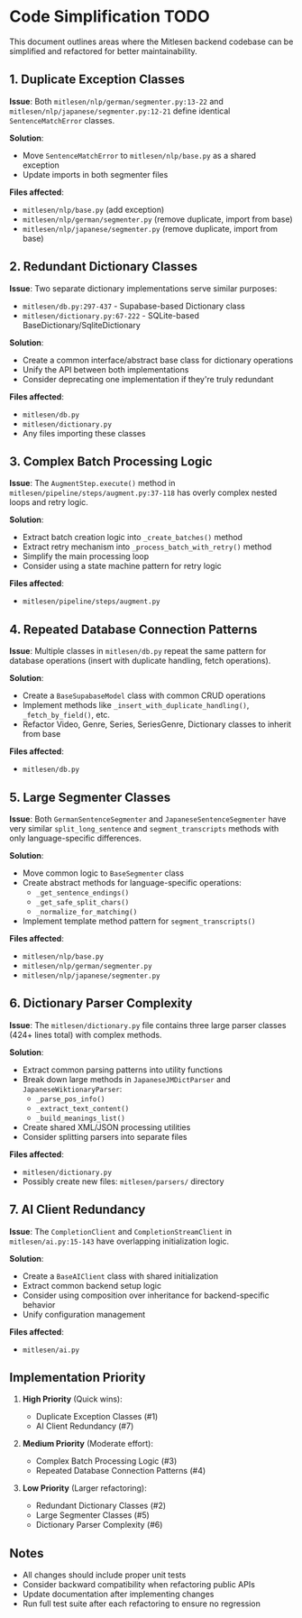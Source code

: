 # Code Simplification TODO

This document outlines areas where the Mitlesen backend codebase can be simplified and refactored for better maintainability.

## 1. Duplicate Exception Classes

**Issue**: Both `mitlesen/nlp/german/segmenter.py:13-22` and `mitlesen/nlp/japanese/segmenter.py:12-21` define identical `SentenceMatchError` classes.

**Solution**: 
- Move `SentenceMatchError` to `mitlesen/nlp/base.py` as a shared exception
- Update imports in both segmenter files

**Files affected**:
- `mitlesen/nlp/base.py` (add exception)
- `mitlesen/nlp/german/segmenter.py` (remove duplicate, import from base)
- `mitlesen/nlp/japanese/segmenter.py` (remove duplicate, import from base)

## 2. Redundant Dictionary Classes

**Issue**: Two separate dictionary implementations serve similar purposes:
- `mitlesen/db.py:297-437` - Supabase-based Dictionary class
- `mitlesen/dictionary.py:67-222` - SQLite-based BaseDictionary/SqliteDictionary

**Solution**:
- Create a common interface/abstract base class for dictionary operations
- Unify the API between both implementations
- Consider deprecating one implementation if they're truly redundant

**Files affected**:
- `mitlesen/db.py`
- `mitlesen/dictionary.py`
- Any files importing these classes

## 3. Complex Batch Processing Logic

**Issue**: The `AugmentStep.execute()` method in `mitlesen/pipeline/steps/augment.py:37-118` has overly complex nested loops and retry logic.

**Solution**:
- Extract batch creation logic into `_create_batches()` method
- Extract retry mechanism into `_process_batch_with_retry()` method
- Simplify the main processing loop
- Consider using a state machine pattern for retry logic

**Files affected**:
- `mitlesen/pipeline/steps/augment.py`

## 4. Repeated Database Connection Patterns

**Issue**: Multiple classes in `mitlesen/db.py` repeat the same pattern for database operations (insert with duplicate handling, fetch operations).

**Solution**:
- Create a `BaseSupabaseModel` class with common CRUD operations
- Implement methods like `_insert_with_duplicate_handling()`, `_fetch_by_field()`, etc.
- Refactor Video, Genre, Series, SeriesGenre, Dictionary classes to inherit from base

**Files affected**:
- `mitlesen/db.py`

## 5. Large Segmenter Classes

**Issue**: Both `GermanSentenceSegmenter` and `JapaneseSentenceSegmenter` have very similar `split_long_sentence` and `segment_transcripts` methods with only language-specific differences.

**Solution**:
- Move common logic to `BaseSegmenter` class
- Create abstract methods for language-specific operations:
  - `_get_sentence_endings()`
  - `_get_safe_split_chars()`
  - `_normalize_for_matching()`
- Implement template method pattern for `segment_transcripts()`

**Files affected**:
- `mitlesen/nlp/base.py`
- `mitlesen/nlp/german/segmenter.py`
- `mitlesen/nlp/japanese/segmenter.py`

## 6. Dictionary Parser Complexity

**Issue**: The `mitlesen/dictionary.py` file contains three large parser classes (424+ lines total) with complex methods.

**Solution**:
- Extract common parsing patterns into utility functions
- Break down large methods in `JapaneseJMDictParser` and `JapaneseWiktionaryParser`:
  - `_parse_pos_info()`
  - `_extract_text_content()`
  - `_build_meanings_list()`
- Create shared XML/JSON processing utilities
- Consider splitting parsers into separate files

**Files affected**:
- `mitlesen/dictionary.py`
- Possibly create new files: `mitlesen/parsers/` directory

## 7. AI Client Redundancy

**Issue**: The `CompletionClient` and `CompletionStreamClient` in `mitlesen/ai.py:15-143` have overlapping initialization logic.

**Solution**:
- Create a `BaseAIClient` class with shared initialization
- Extract common backend setup logic
- Consider using composition over inheritance for backend-specific behavior
- Unify configuration management

**Files affected**:
- `mitlesen/ai.py`

## Implementation Priority

1. **High Priority** (Quick wins):
   - Duplicate Exception Classes (#1)
   - AI Client Redundancy (#7)

2. **Medium Priority** (Moderate effort):
   - Complex Batch Processing Logic (#3)
   - Repeated Database Connection Patterns (#4)

3. **Low Priority** (Larger refactoring):
   - Redundant Dictionary Classes (#2)
   - Large Segmenter Classes (#5)
   - Dictionary Parser Complexity (#6)

## Notes

- All changes should include proper unit tests
- Consider backward compatibility when refactoring public APIs
- Update documentation after implementing changes
- Run full test suite after each refactoring to ensure no regression